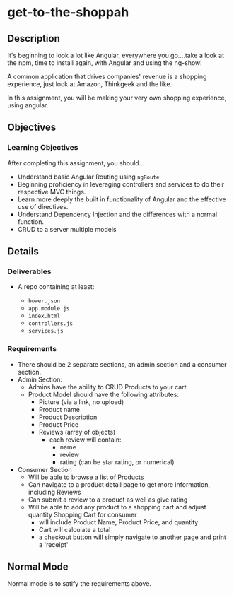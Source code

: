 # get-to-the-shoppah

## Description
It's beginning to look a lot like Angular, everywhere you go....take a look at the npm, time to install again, with Angular and using the ng-show!

A common application that drives companies' revenue is a shopping experience, just look at Amazon, Thinkgeek and the like.

In this assignment, you will be making your very own shopping experience, using angular.

## Objectives

### Learning Objectives

After completing this assignment, you should…

* Understand basic Angular Routing using `ngRoute`
* Beginning proficiency in leveraging controllers and services to do their respective MVC things.
* Learn more deeply the built in functionality of Angular and the effective use of directives.
* Understand Dependency Injection and the differences with a normal function.
* CRUD to a server multiple models



## Details

### Deliverables

* A repo containing at least:

  * `bower.json`
  * `app.module.js`
  * `index.html`
  * `controllers.js`
  * `services.js`

### Requirements

* There should be 2 separate sections, an admin section and a consumer section.
* Admin Section:
  - Admins have the ability to CRUD Products to your cart
  - Product Model should have the following attributes:
    - Picture (via a link, no upload)
    - Product name
    - Product Description
    - Product Price
    - Reviews (array of objects)
      - each review will contain:
        - name
        - review
        - rating (can be star rating, or numerical)
* Consumer Section
  - Will be able to browse a list of Products
  - Can navigate to a product detail page to get more information, including Reviews
  - Can submit a review to a product as well as give rating
  - Will be able to add any product to a shopping cart and adjust quantity
    Shopping Cart for consumer
    - will include Product Name, Product Price, and quantity
    - Cart will calculate a total
    - a checkout button will simply navigate to another page and print a 'receipt'
## Normal Mode

Normal mode is to satify the requirements above.

